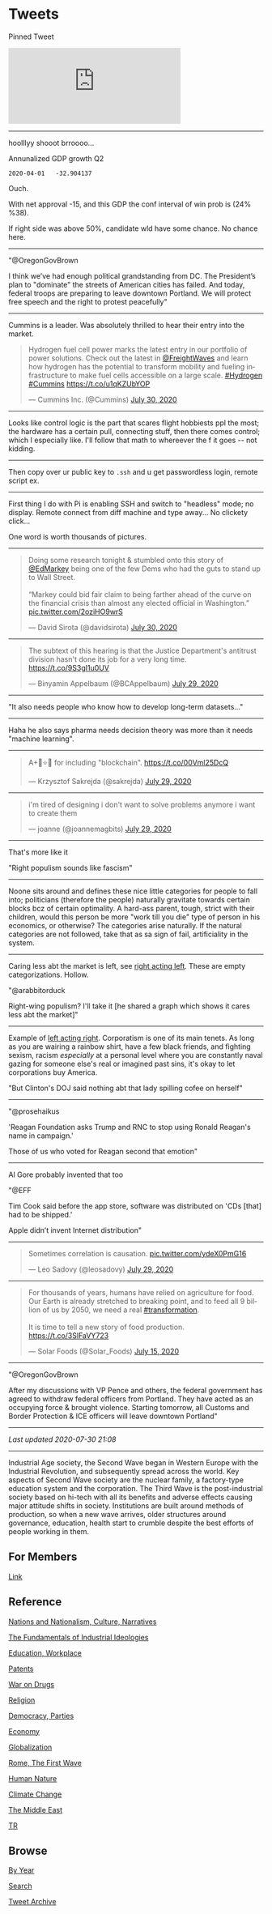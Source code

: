 # Tweets

Pinned Tweet

<iframe width="340" src="https://www.youtube.com/embed/a-KWihHnAVY" frameborder="0" allow="accelerometer; autoplay; encrypted-media; gyroscope; picture-in-picture" allowfullscreen></iframe>

---

hoolllyy shooot brroooo... 

Annunalized GDP growth Q2

```
2020-04-01   -32.904137
```

Ouch.

With net approval -15, and this GDP the conf interval of win prob is
(24% %38).

If right side was above 50%, candidate wld have some chance. No chance here.

---

"@OregonGovBrown

I think we’ve had enough political grandstanding from DC. The
President’s plan to "dominate" the streets of American cities has
failed. And today, federal troops are preparing to leave downtown
Portland. We will protect free speech and the right to protest
peacefully"

---

Cummins is a leader. Was absolutely thrilled to hear their entry into the market.

<blockquote class="twitter-tweet"><p lang="en" dir="ltr">Hydrogen fuel cell power marks the latest entry in our portfolio of power solutions. Check out the latest in <a href="https://twitter.com/FreightWaves?ref_src=twsrc%5Etfw">@FreightWaves</a> and learn how hydrogen has the potential to transform mobility and fueling infrastructure to make fuel cells accessible on a large scale. <a href="https://twitter.com/hashtag/Hydrogen?src=hash&amp;ref_src=twsrc%5Etfw">#Hydrogen</a> <a href="https://twitter.com/hashtag/Cummins?src=hash&amp;ref_src=twsrc%5Etfw">#Cummins</a> <a href="https://t.co/u1qKZUbYOP">https://t.co/u1qKZUbYOP</a></p>&mdash; Cummins Inc. (@Cummins) <a href="https://twitter.com/Cummins/status/1288888543188746247?ref_src=twsrc%5Etfw">July 30, 2020</a></blockquote> <script async src="https://platform.twitter.com/widgets.js" charset="utf-8"></script>

---

Looks like control logic is the part that scares flight hobbiests ppl
the most; the hardware has a certain pull, connecting stuff, then
there comes control; which I especially like. I'll follow that math to
whereever the f it goes -- not kidding.

---

Then copy over ur public key to `.ssh` and u get passwordless
login, remote script ex.

---

First thing I do with Pi is enabling SSH and switch to "headless"
mode; no display. Remote connect from diff machine and type away... No
clickety click...

One word is worth thousands of pictures.

---

<blockquote class="twitter-tweet"><p lang="en" dir="ltr">Doing some research tonight &amp; stumbled onto this story of <a href="https://twitter.com/EdMarkey?ref_src=twsrc%5Etfw">@EdMarkey</a> being one of the few Dems who had the guts to stand up to Wall Street. <br><br>“Markey could bid fair claim to being farther ahead of the curve on the financial crisis than almost any elected official in Washington.” <a href="https://t.co/2oziHO9wrS">pic.twitter.com/2oziHO9wrS</a></p>&mdash; David Sirota (@davidsirota) <a href="https://twitter.com/davidsirota/status/1288700118657507328?ref_src=twsrc%5Etfw">July 30, 2020</a></blockquote> <script async src="https://platform.twitter.com/widgets.js" charset="utf-8"></script>

---

<blockquote class="twitter-tweet"><p lang="en" dir="ltr">The subtext of this hearing is that the Justice Department&#39;s antitrust division hasn&#39;t done its job for a very long time. <a href="https://t.co/9S3gI1u0UV">https://t.co/9S3gI1u0UV</a></p>&mdash; Binyamin Appelbaum (@BCAppelbaum) <a href="https://twitter.com/BCAppelbaum/status/1288582660038811649?ref_src=twsrc%5Etfw">July 29, 2020</a></blockquote> <script async src="https://platform.twitter.com/widgets.js" charset="utf-8"></script>

---

"It also needs people who know how to develop long-term datasets..."

---

Haha he also says pharma needs decision theory was more than it needs
"machine learning".

---

<blockquote class="twitter-tweet"><p lang="en" dir="ltr">A+🤩⭐️🌟 for including &quot;blockchain&quot;. <a href="https://t.co/00Vml25DcQ">https://t.co/00Vml25DcQ</a></p>&mdash; Krzysztof Sakrejda (@sakrejda) <a href="https://twitter.com/sakrejda/status/1288623081603440640?ref_src=twsrc%5Etfw">July 29, 2020</a></blockquote> <script async src="https://platform.twitter.com/widgets.js" charset="utf-8"></script>

---


<blockquote class="twitter-tweet"><p lang="en" dir="ltr">i&#39;m tired of designing i don&#39;t want to solve problems anymore i want to create them</p>&mdash; joanne (@joannemagbits) <a href="https://twitter.com/joannemagbits/status/1288352101261881344?ref_src=twsrc%5Etfw">July 29, 2020</a></blockquote> <script async src="https://platform.twitter.com/widgets.js" charset="utf-8"></script>

---

That's more like it

"Right populism sounds like fascism"

---

Noone sits around and defines these nice little categories for people
to fall into; politicians (therefore the people) naturally gravitate
towards certain blocks bcz of certain optimality. A hard-ass parent,
tough, strict with their children, would this person be more "work
till you die" type of person in his economics, or otherwise? The
categories arise naturally. If the natural categories are not
followed, take that as sa sign of fail, artificiality in the system. 

---

Caring less abt the market is left, see [right acting left](2020/07/right-acting-left.md).
These are empty categorizations. Hollow.

"@arabbitorduck

Right-wing populism? I'll take it [he shared a graph which shows it
cares less abt the market]"

---

Example of [left acting right](2020/07/left-acting-right.md).
Corporatism is one of its main tenets. As long as you are wairing a
rainbow shirt, have a few black friends, and fighting sexism, racism
*especially* at a personal level where you are constantly naval gazing
for someone else's real or imagined past sins, it's okay to let
corporations buy America.

"But Clinton's DOJ said nothing abt that lady spilling cofee on herself"

---

"@prosehaikus

'Reagan Foundation asks Trump and RNC to stop using Ronald Reagan's
name in campaign.'

Those of us who voted for Reagan second that emotion"

---

Al Gore probably invented that too

"@EFF

Tim Cook said before the app store, software was distributed on 'CDs
[that] had to be shipped.'

Apple didn’t invent Internet distribution"

---

<blockquote class="twitter-tweet"><p lang="en" dir="ltr">Sometimes correlation is causation. <a href="https://t.co/ydeX0PmG16">pic.twitter.com/ydeX0PmG16</a></p>&mdash; Leo Sadovy (@leosadovy) <a href="https://twitter.com/leosadovy/status/1288544838812655617?ref_src=twsrc%5Etfw">July 29, 2020</a></blockquote> <script async src="https://platform.twitter.com/widgets.js" charset="utf-8"></script>

---

<blockquote class="twitter-tweet"><p lang="en" dir="ltr">For thousands of years, humans have relied on agriculture for food. Our Earth is already stretched to breaking point, and to feed all 9 billion of us by 2050, we need a real <a href="https://twitter.com/hashtag/transformation?src=hash&amp;ref_src=twsrc%5Etfw">#transformation</a>.<br><br>It is time to tell a new story of food production. <a href="https://t.co/3SlFaVY723">https://t.co/3SlFaVY723</a></p>&mdash; Solar Foods (@Solar_Foods) <a href="https://twitter.com/Solar_Foods/status/1283287506683932672?ref_src=twsrc%5Etfw">July 15, 2020</a></blockquote> <script async src="https://platform.twitter.com/widgets.js" charset="utf-8"></script>

---

"@OregonGovBrown

After my discussions with VP Pence and others, the federal government
has agreed to withdraw federal officers from Portland. They have acted
as an occupying force & brought violence. Starting tomorrow, all
Customs and Border Protection & ICE officers will leave downtown
Portland"

---


*Last updated 2020-07-30 21:08*

---

Industrial Age society, the Second Wave began in Western Europe with
the Industrial Revolution, and subsequently spread across the
world. Key aspects of Second Wave society are the nuclear family, a
factory-type education system and the corporation. The Third Wave is
the post-industrial society based on hi-tech with all its benefits and
adverse effects causing major attitude shifts in society. Institutions
are built around methods of production, so when a new wave arrives,
older structures around governance, education, health start to crumble
despite the best efforts of people working in them.

## For Members

[Link](https://thirdwave-members.herokuapp.com)

## Reference

[Nations and Nationalism, Culture, Narratives](/2013/02/nations-and-nationalism.md)

[The Fundamentals of Industrial Ideologies](/2011/04/fundamentals-of-industrial-ideologies.md)

[Education, Workplace](2017/09/education-workplace.md)

[Patents](/2018/09/patents.md)

[War on Drugs](/2019/11/war-on-drugs.md)

[Religion](/2015/04/god-religion.md)

[Democracy, Parties](/2016/11/democracy.md)

[Economy](/2018/05/economy.md)

[Globalization](/2018/09/globalization.md)

[Rome, The First Wave](/2017/12/rome.md)

[Human Nature](/2020/07/human-nature.md)

[Climate Change](/2018/12/climate.md)

[The Middle East](/2019/07/middleeast.md)

[TR](../tr)

## Browse

[By Year](years.md)

[Search](search.html)

[Tweet Archive](/tweets/README.md)

